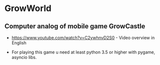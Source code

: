 # GrowWorld
## Computer analog of mobile game GrowCastle
- https://www.youtube.com/watch?v=C2ywhnvD2S0 - Video overview in English

- For playing this game u need at least python 3.5 or higher with pygame, asyncio libs.